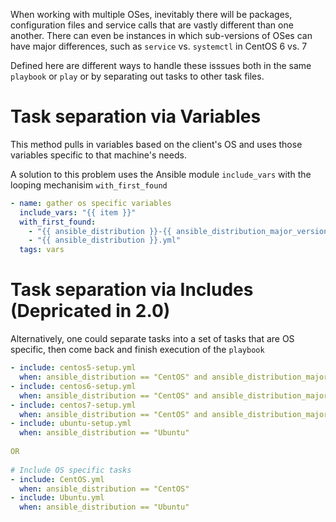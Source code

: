 When working with multiple OSes, inevitably there will be packages, configuration files and service calls that are vastly different than one another.  There can even be instances in which sub-versions of OSes can have major differences, such as `service` vs. `systemctl` in CentOS 6 vs. 7

Defined here are different ways to handle these isssues both in the same `playbook` or `play` or by separating out tasks to other task files.

# Task separation via Variables

This method pulls in variables based on the client's OS and uses those variables specific to that machine's needs.

A solution to this problem uses the Ansible module `include_vars` with the looping mechanisim `with_first_found`

``` yaml
- name: gather os specific variables
  include_vars: "{{ item }}"
  with_first_found:
    - "{{ ansible_distribution }}-{{ ansible_distribution_major_version}}.yml"
    - "{{ ansible_distribution }}.yml"
  tags: vars
```

# Task separation via Includes (Depricated in 2.0)

Alternatively, one could separate tasks into a set of tasks that are OS specific, then come back and finish execution of the `playbook`

``` yaml
- include: centos5-setup.yml
  when: ansible_distribution == "CentOS" and ansible_distribution_major_version < '6'
- include: centos6-setup.yml
  when: ansible_distribution == "CentOS" and ansible_distribution_major_version == '6'
- include: centos7-setup.yml
  when: ansible_distribution == "CentOS" and ansible_distribution_major_version > '6'
- include: ubuntu-setup.yml
  when: ansible_distribution == "Ubuntu"
 
OR
 
# Include OS specific tasks
- include: CentOS.yml
  when: ansible_distribution == "CentOS"
- include: Ubuntu.yml
  when: ansible_distribution == "Ubuntu"
```